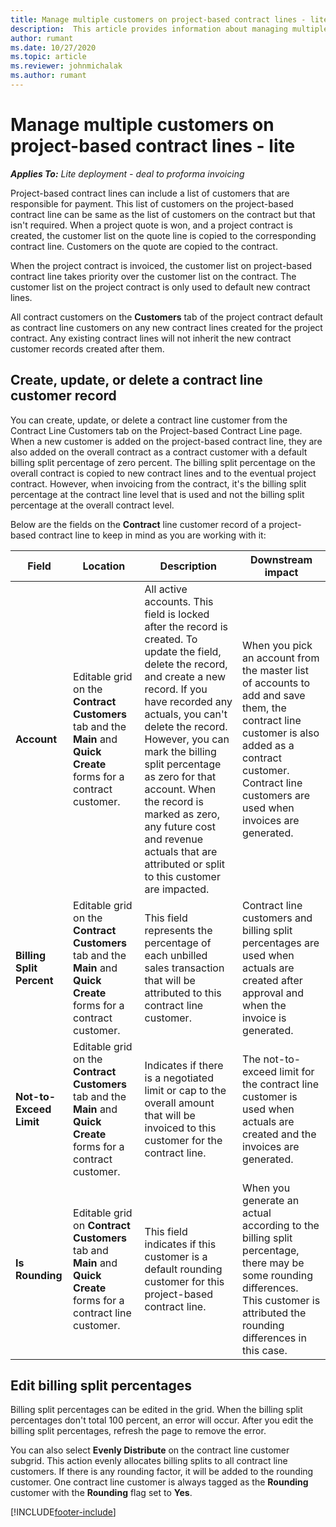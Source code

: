 ```yaml
---
title: Manage multiple customers on project-based contract lines - lite
description:  This article provides information about managing multiple customers on project-based contract lines.
author: rumant
ms.date: 10/27/2020
ms.topic: article
ms.reviewer: johnmichalak
ms.author: rumant
---
```


# Manage multiple customers on project-based contract lines - lite

_**Applies To:** Lite deployment - deal to proforma invoicing_

Project-based contract lines can include a list of customers that are responsible for payment. This list of customers on the project-based contract line can be same as the list of customers on the contract but that isn't required. When a project quote is won, and a project contract is created, the customer list on the quote line is copied to the corresponding contract line. Customers on the quote are copied to the contract.

When the project contract is invoiced, the customer list on project-based contract line takes priority over the customer list on the contract. The customer list on the project contract is only used to default new contract lines.

All contract customers on the **Customers** tab of the project contract default as contract line customers on any new contract lines created for the project contract. Any existing contract lines will not inherit the new contract customer records created after them.

## Create, update, or delete a contract line customer record

You can create, update, or delete a contract line customer from the Contract Line Customers tab on the Project-based Contract Line page. When a new customer is added on the project-based contract line, they are also added on the overall contract as a contract customer with a default billing split percentage of zero percent. The billing split percentage on the overall contract is copied to new contract lines and to the eventual project contract. However, when invoicing from the contract, it's the billing split percentage at the contract line level that is used and not the billing split percentage at the overall contract level.

Below are the fields on the **Contract** line customer record of a project-based contract line to keep in mind as you are working with it:

| Field | Location | Description | Downstream impact |
| --- | --- | --- | --- |
| **Account** | Editable grid on the **Contract Customers** tab and the **Main** and **Quick Create** forms for a contract customer. | All active accounts. This field is locked after the record is created. To update the field, delete the record, and create a new record. If you have recorded any actuals, you can't delete the record. However, you can mark the billing split percentage as zero for that account. When the record is marked as zero, any future cost and revenue actuals that are attributed or split to this customer are impacted. | When you pick an account from the master list of accounts to add and save them, the contract line customer is also added as a contract customer. Contract line customers are used when invoices are generated. |
| **Billing Split Percent** | Editable grid on the **Contract Customers** tab and the **Main** and **Quick Create** forms for a contract customer. | This field represents the percentage of each unbilled sales transaction that will be attributed to this contract line customer. | Contract line customers and billing split percentages are used when actuals are created after approval and when the invoice is generated. |
| **Not-to-Exceed Limit** | Editable grid on the **Contract Customers** tab and the **Main** and **Quick Create** forms for a contract customer. | Indicates if there is a negotiated limit or cap to the overall amount that will be invoiced to this customer for the contract line. | The not-to-exceed limit for the contract line customer is used when actuals are created and the invoices are generated. |
| **Is Rounding** | Editable grid on **Contract Customers** tab and **Main** and **Quick Create** forms for a contract line customer. | This field indicates if this customer is a default rounding customer for this project-based contract line. | When you generate an actual according to the billing split percentage, there may be some rounding differences. This customer is attributed the rounding differences in this case. |

## Edit billing split percentages

Billing split percentages can be edited in the grid. When the billing split percentages don't total 100 percent, an error will occur. After you edit the billing split percentages, refresh the page to remove the error.

You can also select **Evenly Distribute** on the contract line customer subgrid. This action evenly allocates billing splits to all contract line customers. If there is any rounding factor, it will be added to the rounding customer. One contract line customer is always tagged as the **Rounding** customer with the **Rounding** flag set to **Yes**.


[!INCLUDE[footer-include](../../includes/footer-banner.md)]